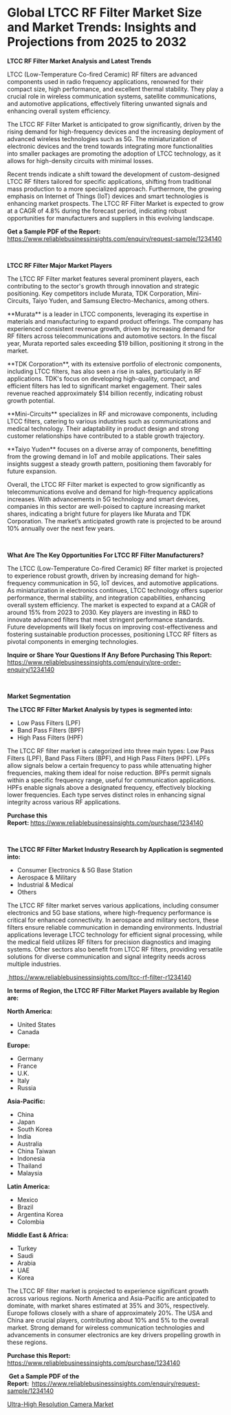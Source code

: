 <p><h1>Global LTCC RF Filter Market Size and Market Trends: Insights and Projections from 2025 to 2032</h1></p><p><strong>LTCC RF Filter Market Analysis and Latest Trends</strong></p>
<p><p>LTCC (Low-Temperature Co-fired Ceramic) RF filters are advanced components used in radio frequency applications, renowned for their compact size, high performance, and excellent thermal stability. They play a crucial role in wireless communication systems, satellite communications, and automotive applications, effectively filtering unwanted signals and enhancing overall system efficiency.</p><p>The LTCC RF Filter Market is anticipated to grow significantly, driven by the rising demand for high-frequency devices and the increasing deployment of advanced wireless technologies such as 5G. The miniaturization of electronic devices and the trend towards integrating more functionalities into smaller packages are promoting the adoption of LTCC technology, as it allows for high-density circuits with minimal losses.</p><p>Recent trends indicate a shift toward the development of custom-designed LTCC RF filters tailored for specific applications, shifting from traditional mass production to a more specialized approach. Furthermore, the growing emphasis on Internet of Things (IoT) devices and smart technologies is enhancing market prospects. The LTCC RF Filter Market is expected to grow at a CAGR of 4.8% during the forecast period, indicating robust opportunities for manufacturers and suppliers in this evolving landscape.</p></p>
<p><strong>Get a Sample PDF of the Report:&nbsp;</strong> <a href="https://www.reliablebusinessinsights.com/enquiry/request-sample/1234140?utm_campaign=2735&utm_medium=2&utm_source=Github&utm_content=ia&utm_term=06042025&utm_id=ltcc-rf-filter">https://www.reliablebusinessinsights.com/enquiry/request-sample/1234140</a></p>
<p>&nbsp;</p>
<p><strong>LTCC RF Filter Major Market Players</strong></p>
<p><p>The LTCC RF Filter market features several prominent players, each contributing to the sector's growth through innovation and strategic positioning. Key competitors include Murata, TDK Corporation, Mini-Circuits, Taiyo Yuden, and Samsung Electro-Mechanics, among others.</p><p>**Murata** is a leader in LTCC components, leveraging its expertise in materials and manufacturing to expand product offerings. The company has experienced consistent revenue growth, driven by increasing demand for RF filters across telecommunications and automotive sectors. In the fiscal year, Murata reported sales exceeding $19 billion, positioning it strong in the market.</p><p>**TDK Corporation**, with its extensive portfolio of electronic components, including LTCC filters, has also seen a rise in sales, particularly in RF applications. TDK's focus on developing high-quality, compact, and efficient filters has led to significant market engagement. Their sales revenue reached approximately $14 billion recently, indicating robust growth potential.</p><p>**Mini-Circuits** specializes in RF and microwave components, including LTCC filters, catering to various industries such as communications and medical technology. Their adaptability in product design and strong customer relationships have contributed to a stable growth trajectory.</p><p>**Taiyo Yuden** focuses on a diverse array of components, benefitting from the growing demand in IoT and mobile applications. Their sales insights suggest a steady growth pattern, positioning them favorably for future expansion.</p><p>Overall, the LTCC RF Filter market is expected to grow significantly as telecommunications evolve and demand for high-frequency applications increases. With advancements in 5G technology and smart devices, companies in this sector are well-poised to capture increasing market shares, indicating a bright future for players like Murata and TDK Corporation. The market’s anticipated growth rate is projected to be around 10% annually over the next few years.</p></p>
<p>&nbsp;</p>
<p><strong>What Are The Key Opportunities For LTCC RF Filter Manufacturers?</strong></p>
<p><p>The LTCC (Low-Temperature Co-fired Ceramic) RF filter market is projected to experience robust growth, driven by increasing demand for high-frequency communication in 5G, IoT devices, and automotive applications. As miniaturization in electronics continues, LTCC technology offers superior performance, thermal stability, and integration capabilities, enhancing overall system efficiency. The market is expected to expand at a CAGR of around 15% from 2023 to 2030. Key players are investing in R&D to innovate advanced filters that meet stringent performance standards. Future developments will likely focus on improving cost-effectiveness and fostering sustainable production processes, positioning LTCC RF filters as pivotal components in emerging technologies.</p></p>
<p><strong>Inquire or Share Your Questions If Any Before Purchasing This Report:</strong> <a href="https://www.reliablebusinessinsights.com/enquiry/pre-order-enquiry/1234140?utm_campaign=2735&utm_medium=2&utm_source=Github&utm_content=ia&utm_term=06042025&utm_id=ltcc-rf-filter">https://www.reliablebusinessinsights.com/enquiry/pre-order-enquiry/1234140</a></p>
<p>&nbsp;</p>
<p><strong>Market Segmentation</strong></p>
<p><strong>The LTCC RF Filter Market Analysis by types is segmented into:</strong></p>
<p><ul><li>Low Pass Filters (LPF)</li><li>Band Pass Filters (BPF)</li><li>High Pass Filters (HPF)</li></ul></p>
<p><p>The LTCC RF filter market is categorized into three main types: Low Pass Filters (LPF), Band Pass Filters (BPF), and High Pass Filters (HPF). LPFs allow signals below a certain frequency to pass while attenuating higher frequencies, making them ideal for noise reduction. BPFs permit signals within a specific frequency range, useful for communication applications. HPFs enable signals above a designated frequency, effectively blocking lower frequencies. Each type serves distinct roles in enhancing signal integrity across various RF applications.</p></p>
<p><strong>Purchase this Report:&nbsp;</strong><a href="https://www.reliablebusinessinsights.com/purchase/1234140?utm_campaign=2735&utm_medium=2&utm_source=Github&utm_content=ia&utm_term=06042025&utm_id=ltcc-rf-filter">https://www.reliablebusinessinsights.com/purchase/1234140</a></p>
<p>&nbsp;</p>
<p><strong>The LTCC RF Filter Market Industry Research by Application is segmented into:</strong></p>
<p><ul><li>Consumer Electronics & 5G Base Station</li><li>Aerospace & Military</li><li>Industrial & Medical</li><li>Others</li></ul></p>
<p><p>The LTCC RF filter market serves various applications, including consumer electronics and 5G base stations, where high-frequency performance is critical for enhanced connectivity. In aerospace and military sectors, these filters ensure reliable communication in demanding environments. Industrial applications leverage LTCC technology for efficient signal processing, while the medical field utilizes RF filters for precision diagnostics and imaging systems. Other sectors also benefit from LTCC RF filters, providing versatile solutions for diverse communication and signal integrity needs across multiple industries.</p></p>
<p><a href="https://www.reliablebusinessinsights.com/ltcc-rf-filter-r1234140?utm_campaign=2735&utm_medium=2&utm_source=Github&utm_content=ia&utm_term=06042025&utm_id=ltcc-rf-filter">&nbsp;https://www.reliablebusinessinsights.com/ltcc-rf-filter-r1234140</a></p>
<p><strong>In terms of Region, the LTCC RF Filter Market Players available by Region are:</strong></p>
<p>
    <p> <strong> North America: </strong>
        <ul>
            <li>United States</li>
            <li>Canada</li>
        </ul>
        </p> 
    <p> <strong> Europe: </strong>
        <ul>
            <li>Germany</li>
            <li>France</li>
            <li>U.K.</li>
            <li>Italy</li>
            <li>Russia</li>
        </ul>
        </p> 
    <p> <strong> Asia-Pacific: </strong>
        <ul>
            <li>China</li>
            <li>Japan</li>
            <li>South Korea</li>
            <li>India</li>
            <li>Australia</li>
            <li>China Taiwan</li>
            <li>Indonesia</li>
            <li>Thailand</li>
            <li>Malaysia</li>
        </ul>
        </p> 
    <p> <strong> Latin America: </strong>
        <ul>
            <li>Mexico</li>
            <li>Brazil</li>
            <li>Argentina Korea</li>
            <li>Colombia</li>
        </ul>
        </p> 
    <p> <strong> Middle East & Africa: </strong>
        <ul>
            <li>Turkey</li>
            <li>Saudi</li>
            <li>Arabia</li>
            <li>UAE</li>
            <li>Korea</li>
        </ul>
    </p>
    </p>
<p><p>The LTCC RF filter market is projected to experience significant growth across various regions. North America and Asia-Pacific are anticipated to dominate, with market shares estimated at 35% and 30%, respectively. Europe follows closely with a share of approximately 20%. The USA and China are crucial players, contributing about 10% and 5% to the overall market. Strong demand for wireless communication technologies and advancements in consumer electronics are key drivers propelling growth in these regions.</p></p>
<p><strong>Purchase this Report: </strong><a href="https://www.reliablebusinessinsights.com/purchase/1234140?utm_campaign=2735&utm_medium=2&utm_source=Github&utm_content=ia&utm_term=06042025&utm_id=ltcc-rf-filter">https://www.reliablebusinessinsights.com/purchase/1234140</a></p>
<p>&nbsp;<strong>Get a Sample PDF of the Report:&nbsp;&nbsp;</strong><a href="https://www.reliablebusinessinsights.com/enquiry/request-sample/1234140?utm_campaign=2735&utm_medium=2&utm_source=Github&utm_content=ia&utm_term=06042025&utm_id=ltcc-rf-filter">https://www.reliablebusinessinsights.com/enquiry/request-sample/1234140</a></p>
<p><strong></strong></p>
<p><p><a href="https://github.com/iroldilom/Market-Research-Report-List-1/blob/main/ultra-high-resolution-camera-market.md?utm_campaign=2735&utm_medium=2&utm_source=Github&utm_content=ia&utm_term=06042025&utm_id=ltcc-rf-filter">Ultra-High Resolution Camera Market</a></p></p>